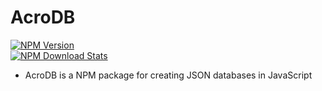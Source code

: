 # AcroDB
[![NPM Version](https://badge.fury.io/js/acrodb.svg)](https://badge.fury.io/js/acrodb)<br/>
[![NPM Download Stats](https://nodei.co/npm/acrodb.png)](https://www.npmjs.com/package/acrodb)
- AcroDB is a NPM package for creating JSON databases in JavaScript